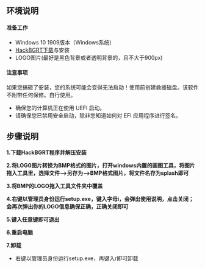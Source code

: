 ## **环境说明**
#### 准备工作
* Windows 10 1909版本（Windows系统）
* [HackBGRT下载](https://github.com/Metabolix/HackBGRT)与安装
* LOGO图片(最好是黑色背景或者透明背景的，且不大于900px)

#### 注意事项
如果您搞砸了安装，您的系统可能会变得无法启动！使用前创建救援磁盘。该软件不附带任何保修。自行使用。
* 确保您的计算机正在使用 UEFI 启动。
* 请确保您已禁用安全启动，除非您知道如何对 EFI 应用程序进行签名。

## **步骤说明**
**1.下载HackBGRT程序并解压安装**

**2.将LOG0图片转换为BMP格式的图片，打开windows内置的画图工具，将图片拖入工具里，选择文件-->另存为-->BMP格式图片，将文件名存为splash即可**

**3.将BMP的LOGO拖入工具文件夹中覆盖**

**4.右键以管理员身份运行setup.exe，键入字母i，会弹出使用说明，点击关闭；会再次弹出你的LOGO信息确保正确，正确关闭即可**

**5.键入任意键即可退出**

**6.重启电脑**

**7.卸载**
* 右键以管理员身份运行setup.exe，再键入r即可卸载